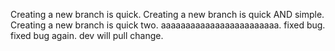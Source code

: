 Creating a new branch is quick.
Creating a new branch is quick AND simple.
Creating a new branch is quick two.
aaaaaaaaaaaaaaaaaaaaaaaa.
fixed bug.
fixed bug again.
dev will pull change.
